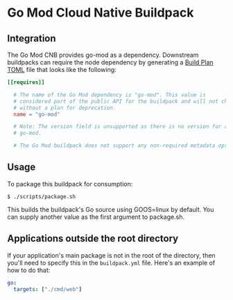 # Go Mod Cloud Native Buildpack

## Integration

The Go Mod CNB provides go-mod as a dependency. Downstream
buildpacks can require the node dependency by generating a [Build Plan
TOML](https://github.com/buildpacks/spec/blob/master/buildpack.md#build-plan-toml)
file that looks like the following:

```toml
[[requires]]

  # The name of the Go Mod dependency is "go-mod". This value is
  # considered part of the public API for the buildpack and will not change
  # without a plan for deprecation.
  name = "go-mod"

  # Note: The version field is unsupported as there is no version for a set of
  # go-mod.

  # The Go Mod buildpack does not support any non-required metadata options.
```

## Usage

To package this buildpack for consumption:
```
$ ./scripts/package.sh
```
This builds the buildpack's Go source using GOOS=linux by default. You can supply another value as the first argument to package.sh.

## Applications outside the root directory

If your application's main package is not in the root of the directory, then you'll need to specify this in the `buildpack.yml` file. Here's an example of how to do that:

```yaml
go:
  targets: ["./cmd/web"]
```
